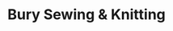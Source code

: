 ---
title: "Bury Sewing & Knitting"
url: /bury-st-edmunds/bury-sewing-und-knitting/
shop: Nähzubehör
---